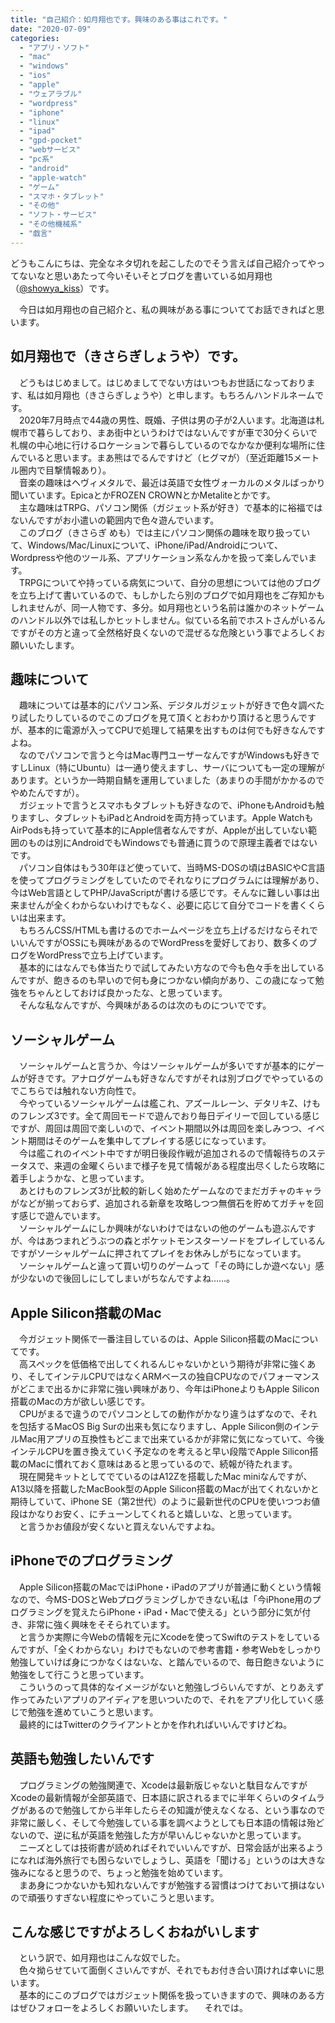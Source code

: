 ```yaml
---
title: "自己紹介：如月翔也です。興味のある事はこれです。"
date: "2020-07-09"
categories: 
  - "アプリ・ソフト"
  - "mac"
  - "windows"
  - "ios"
  - "apple"
  - "ウェアラブル"
  - "wordpress"
  - "iphone"
  - "linux"
  - "ipad"
  - "gpd-pocket"
  - "webサービス"
  - "pc系"
  - "android"
  - "apple-watch"
  - "ゲーム"
  - "スマホ・タブレット"
  - "その他"
  - "ソフト・サービス"
  - "その他機械系"
  - "戯言"
---
```


どうもこんにちは、完全なネタ切れを起こしたのでそう言えば自己紹介ってやってないなと思いあたって今いそいそとブログを書いている如月翔也（[@showya\_kiss](http://twitter.com/showya_kiss)）です。  
  
　今日は如月翔也の自己紹介と、私の興味がある事についててお話できればと思います。  

## 如月翔也で（きさらぎしょうや）です。

　どうもはじめまして。はじめましてでない方はいつもお世話になっております、私は如月翔也（きさらぎしょうや）と申します。もちろんハンドルネームです。  
　2020年7月時点で44歳の男性、既婚、子供は男の子が2人います。北海道は札幌市で暮らしており、まあ街中というわけではないんですが車で30分くらいで札幌の中心地に行けるロケーションで暮らしているのでなかなか便利な場所に住んでいると思います。まあ熊はでるんですけど（ヒグマが）（至近距離15メートル圏内で目撃情報あり）。  
　音楽の趣味はヘヴィメタルで、最近は英語で女性ヴォーカルのメタルばっかり聞いています。EpicaとかFROZEN CROWNとかMetaliteとかです。  
　主な趣味はTRPG、パソコン関係（ガジェット系が好き）で基本的に裕福ではないんですがお小遣いの範囲内で色々遊んでいます。  
　このブログ（きさらぎ めも）では主にパソコン関係の趣味を取り扱っていて、Windows/Mac/Linuxについて、iPhone/iPad/Androidについて、Wordpressや他のツール系、アプリケーション系なんかを扱って楽しんでいます。  
　TRPGについてや持っている病気について、自分の思想については他のブログを立ち上げて書いているので、もしかしたら別のブログで如月翔也をご存知かもしれませんが、同一人物です、多分。如月翔也という名前は誰かのネットゲームのハンドル以外では私しかヒットしません。似ている名前でホストさんがいるんですがその方と違って全然格好良くないので混ぜるな危険という事でよろしくお願いいたします。  

## 趣味について

　趣味については基本的にパソコン系、デジタルガジェットが好きで色々調べたり試したりしているのでこのブログを見て頂くとおわかり頂けると思うんですが、基本的に電源が入ってCPUで処理して結果を出すものは何でも好きなんですよね。  
　なのでパソコンで言うと今はMac専門ユーザーなんですがWindowsも好きですしLinux（特にUbuntu）は一通り使えますし、サーバについても一定の理解があります。というか一時期自鯖を運用していました（あまりの手間がかかるのでやめたんですが）。  
　ガジェットで言うとスマホもタブレットも好きなので、iPhoneもAndroidも触りますし、タブレットもiPadとAndroidを両方持っています。Apple WatchもAirPodsも持っていて基本的にApple信者なんですが、Appleが出していない範囲のものは別にAndroidでもWindowsでも普通に買うので原理主義者ではないです。  
　パソコン自体はもう30年ほど使っていて、当時MS-DOSの頃はBASICやC言語を使ってプログラミングをしていたのでそれなりにプログラムには理解があり、今はWeb言語としてPHP/JavaScriptが書ける感じです。そんなに難しい事は出来ませんが全くわからないわけでもなく、必要に応じて自分でコードを書くくらいは出来ます。  
　もちろんCSS/HTMLも書けるのでホームページを立ち上げるだけならそれでいいんですがOSSにも興味があるのでWordPressを愛好しており、数多くのブログをWordPressで立ち上げています。  
　基本的にはなんでも体当たりで試してみたい方なので今も色々手を出しているんですが、飽きるのも早いので何も身につかない傾向があり、この歳になって勉強をちゃんとしておけば良かったな、と思っています。  
　そんな私なんですが、今興味があるのは次のものについでです。  

## ソーシャルゲーム

　ソーシャルゲームと言うか、今はソーシャルゲームが多いですが基本的にゲームが好きです。アナログゲームも好きなんですがそれは別ブログでやっているのでこちらでは触れない方向性で。  
　今やっているソーシャルゲームは艦これ、アズールレーン、デタリキZ、けものフレンズ3です。全て周回モードで遊んでおり毎日デイリーで回している感じですが、周回は周回で楽しいので、イベント期間以外は周回を楽しみつつ、イベント期間はそのゲームを集中してプレイする感じになっています。  
　今は艦これのイベント中ですが明日後段作戦が追加されるので情報待ちのステータスで、来週の金曜くらいまで様子を見て情報がある程度出尽くしたら攻略に着手しようかな、と思っています。  
　あとけものフレンズ3が比較的新しく始めたゲームなのでまだガチャのキャラがなどが揃っておらず、追加される新章を攻略しつつ無償石を貯めてガチャを回す感じで遊んでいます。  
　ソーシャルゲームにしか興味がないわけではないの他のゲームも遊ぶんですが、今はあつまれどうぶつの森とポケットモンスターソードをプレイしているんですがソーシャルゲームに押されてプレイをお休みしがちになっています。  
　ソーシャルゲームと違って買い切りのゲームって「その時にしか遊べない」感が少ないので後回しにしてしまいがちなんですよね……。  

## Apple Silicon搭載のMac

　今ガジェット関係で一番注目しているのは、Apple Silicon搭載のMacについてです。  
　高スペックを低価格で出してくれるんじゃないかという期待が非常に強くあり、そしてインテルCPUではなくARMベースの独自CPUなのでパフォーマンスがどこまで出るかに非常に強い興味があり、今年はiPhoneよりもApple Silicon搭載のMacの方が欲しい感じです。  
　CPUがまるで違うのでパソコンとしての動作がかなり違うはずなので、それを包括するMacOS Big Surの出来も気になりますし、Apple Silicon側のインテルMac用アプリの互換性もどこまで出来ているかが非常に気になっていて、今後インテルCPUを置き換えていく予定なのを考えると早い段階でApple Silicon搭載のMacに慣れておく意味はあると思っているので、続報が待たれます。  
　現在開発キットとしてでているのはA12Zを搭載したMac miniなんですが、A13以降を搭載したMacBook型のApple Silicon搭載のMacが出てくれないかと期待していて、iPhone SE（第2世代）のように最新世代のCPUを使いつつお値段はかなりお安く、にチューンしてくれると嬉しいな、と思っています。  
　と言うかお値段が安くないと買えないんですよね。  

## iPhoneでのプログラミング

　Apple Silicon搭載のMacではiPhone・iPadのアプリが普通に動くという情報なので、今MS-DOSとWebプログラミングしかできない私は「今iPhone用のプログラミングを覚えたらiPhone・iPad・Macで使える」という部分に気が付き、非常に強く興味をそそられています。  
　と言うか実際に今Webの情報を元にXcodeを使ってSwiftのテストをしているんですが、「全くわからない」わけでもないので参考書籍・参考Webをしっかり勉強していけば身につかなくはないな、と踏んでいるので、毎日飽きないように勉強をして行こうと思っています。  
　こういうのって具体的なイメージがないと勉強しづらいんですが、とりあえず作ってみたいアプリのアイディアを思いついたので、それをアプリ化していく感じで勉強を進めていこうと思います。  
　最終的にはTwitterのクライアントとかを作れればいいんですけどね。  

## 英語も勉強したいんです

　プログラミングの勉強関連で、Xcodeは最新版じゃないと駄目なんですがXcodeの最新情報が全部英語で、日本語に訳されるまでに半年くらいのタイムラグがあるので勉強してから半年したらその知識が使えなくなる、という事なので非常に厳しく、そして今勉強している事を調べようとしても日本語の情報は殆どないので、逆に私が英語を勉強した方が早いんじゃないかと思っています。  
　ニーズとしては技術書が読めればそれでいいんですが、日常会話が出来るようになれば海外旅行でも困らないでしょうし、英語を「聞ける」というのは大きな強みになると思うので、ちょっと勉強を始めています。  
　まあ身につかないかも知れないんですが勉強する習慣はつけておいて損はないので頑張りすぎない程度にやっていこうと思います。  

## こんな感じですがよろしくおねがいします

　という訳で、如月翔也はこんな奴でした。  
　色々拗らせていて面倒くさいんですが、それでもお付き合い頂ければ幸いに思います。  
　基本的にこのブログではガジェット関係を扱っていきますので、興味のある方はぜひフォローをよろしくお願いいたします。 　それでは。
